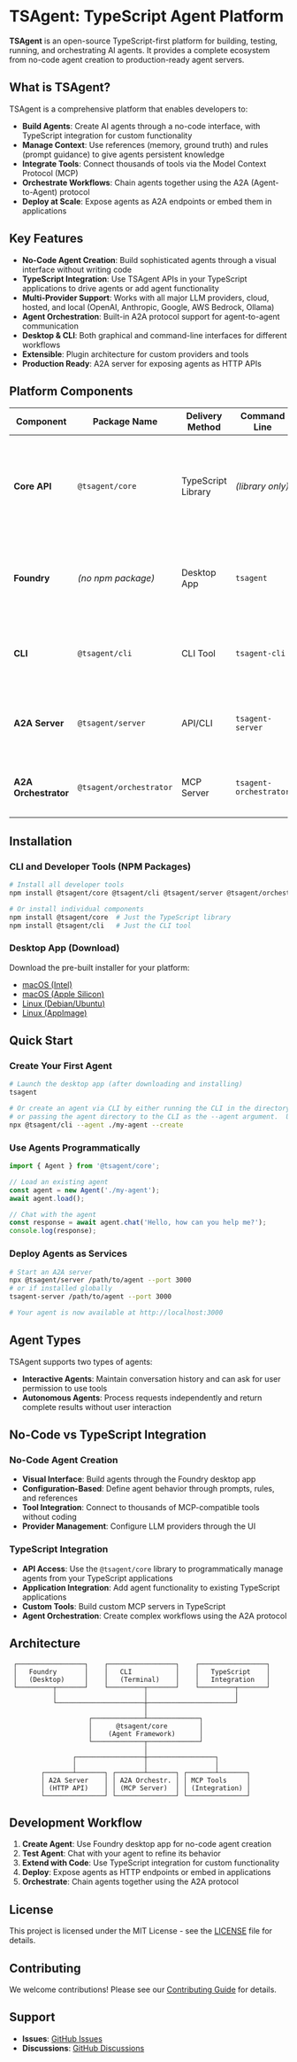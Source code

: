# TSAgent: TypeScript Agent Platform

**TSAgent** is an open-source TypeScript-first platform for building, testing, running, and orchestrating AI agents. It provides a complete ecosystem from no-code agent creation to production-ready agent servers.

## What is TSAgent?

TSAgent is a comprehensive platform that enables developers to:

- **Build Agents**: Create AI agents through a no-code interface, with TypeScript integration for custom functionality
- **Manage Context**: Use references (memory, ground truth) and rules (prompt guidance) to give agents persistent knowledge
- **Integrate Tools**: Connect thousands of tools via the Model Context Protocol (MCP)
- **Orchestrate Workflows**: Chain agents together using the A2A (Agent-to-Agent) protocol
- **Deploy at Scale**: Expose agents as A2A endpoints or embed them in applications

## Key Features

- **No-Code Agent Creation**: Build sophisticated agents through a visual interface without writing code
- **TypeScript Integration**: Use TSAgent APIs in your TypeScript applications to drive agents or add agent functionality
- **Multi-Provider Support**: Works with all major LLM providers, cloud, hosted, and local (OpenAI, Anthropic, Google, AWS Bedrock, Ollama)
- **Agent Orchestration**: Built-in A2A protocol support for agent-to-agent communication
- **Desktop & CLI**: Both graphical and command-line interfaces for different workflows
- **Extensible**: Plugin architecture for custom providers and tools
- **Production Ready**: A2A server for exposing agents as HTTP APIs

## Platform Components

| Component | Package Name | Delivery Method | Command Line | Description |
|-----------|-------------|-----------------|--------------|-------------|
| **Core API** | `@tsagent/core` | TypeScript Library | *(library only)* | TypeScript agent framework with LLM providers, MCP integration, agent lifecycle |
| **Foundry** | *(no npm package)* | Desktop App | `tsagent` | No-code desktop application for creating, testing, and managing agents |
| **CLI** | `@tsagent/cli` | CLI Tool | `tsagent-cli` | Command-line interface for agent operations and automation |
| **A2A Server** | `@tsagent/server` | API/CLI | `tsagent-server` | A2A protocol server for exposing agents as HTTP endpoints |
| **A2A Orchestrator** | `@tsagent/orchestrator` | MCP Server | `tsagent-orchestrator` | MCP server for orchestrating A2A agent servers |

## Installation

### CLI and Developer Tools (NPM Packages)

```bash
# Install all developer tools
npm install @tsagent/core @tsagent/cli @tsagent/server @tsagent/orchestrator

# Or install individual components
npm install @tsagent/core  # Just the TypeScript library
npm install @tsagent/cli   # Just the CLI tool
```

### Desktop App (Download)

Download the pre-built installer for your platform:

- [macOS (Intel)](https://storage.googleapis.com/tsagent/TsAgent%20Foundry-latest.dmg)
- [macOS (Apple Silicon)](https://storage.googleapis.com/tsagent/TsAgent%20Foundry-latest-arm64.dmg)
- [Linux (Debian/Ubuntu)](https://storage.googleapis.com/tsagent/tsagent-foundry_latest_amd64.deb)
- [Linux (AppImage)](https://storage.googleapis.com/tsagent/TsAgent%20Foundry-latest.AppImage)

## Quick Start

### Create Your First Agent

```bash
# Launch the desktop app (after downloading and installing)
tsagent

# Or create an agent via CLI by either running the CLI in the directory of the desired agent (or new agent)
# or passing the agent directory to the CLI as the --agent argument.  Use --create to create a new agent.
npx @tsagent/cli --agent ./my-agent --create
```

### Use Agents Programmatically

```typescript
import { Agent } from '@tsagent/core';

// Load an existing agent
const agent = new Agent('./my-agent');
await agent.load();

// Chat with the agent
const response = await agent.chat('Hello, how can you help me?');
console.log(response);
```

### Deploy Agents as Services

```bash
# Start an A2A server
npx @tsagent/server /path/to/agent --port 3000
# or if installed globally
tsagent-server /path/to/agent --port 3000

# Your agent is now available at http://localhost:3000
```

## Agent Types

TSAgent supports two types of agents:

- **Interactive Agents**: Maintain conversation history and can ask for user permission to use tools
- **Autonomous Agents**: Process requests independently and return complete results without user interaction

## No-Code vs TypeScript Integration

### No-Code Agent Creation
- **Visual Interface**: Build agents through the Foundry desktop app
- **Configuration-Based**: Define agent behavior through prompts, rules, and references
- **Tool Integration**: Connect to thousands of MCP-compatible tools without coding
- **Provider Management**: Configure LLM providers through the UI

### TypeScript Integration
- **API Access**: Use the `@tsagent/core` library to programmatically manage agents from your TypeScript applications
- **Application Integration**: Add agent functionality to existing TypeScript applications
- **Custom Tools**: Build custom MCP servers in TypeScript
- **Agent Orchestration**: Create complex workflows using the A2A protocol

## Architecture

```
 ┌─────────────────┐    ┌─────────────────┐    ┌─────────────────┐
 │   Foundry       │    │   CLI           │    │   TypeScript    │
 │   (Desktop)     │    │   (Terminal)    │    │   Integration   │
 └─────────┬───────┘    └─────────┬───────┘    └─────────┬───────┘
           │                      │                      │
           └──────────────────────┼──────────────────────┘
                                  │
                    ┌─────────────┴─────────────┐
                    │      @tsagent/core        │
                    │    (Agent Framework)      │
                    └─────────────┬─────────────┘
                                  │
                ┌─────────────────┼─────────────────┐
                │                 │                 │
        ┌───────┴───────┐ ┌───────┴───────┐ ┌───────┴───────┐
        │ A2A Server    │ │ A2A Orchestr. │ │ MCP Tools     │
        │ (HTTP API)    │ │ (MCP Server)  │ │ (Integration) │
        └───────────────┘ └───────────────┘ └───────────────┘
```

## Development Workflow

1. **Create Agent**: Use Foundry desktop app for no-code agent creation
2. **Test Agent**: Chat with your agent to refine its behavior
3. **Extend with Code**: Use TypeScript integration for custom functionality
4. **Deploy**: Expose agents as HTTP endpoints or embed in applications
5. **Orchestrate**: Chain agents together using the A2A protocol

## License

This project is licensed under the MIT License - see the [LICENSE](LICENSE.md) file for details.

## Contributing

We welcome contributions! Please see our [Contributing Guide](CONTRIBUTING.md) for details.

## Support

- **Issues**: [GitHub Issues](https://github.com/TeamSparkAI/tsagent/issues)
- **Discussions**: [GitHub Discussions](https://github.com/TeamSparkAI/tsagent/discussions)
